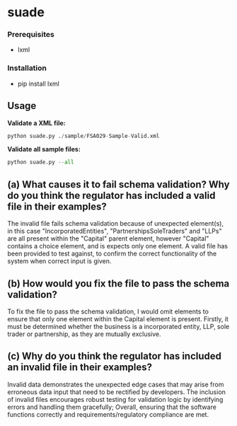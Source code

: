 # suade

### Prerequisites
- lxml

### Installation
- pip install lxml

## Usage

**Validate a XML file:**
```python
python suade.py ./sample/FSA029-Sample-Valid.xml
```

**Validate all sample files:**
```python
python suade.py --all
```


## (a) What causes it to fail schema validation? Why do you think the regulator has included a valid file in their examples?

The invalid file fails schema validation because of unexpected element(s), in this case "IncorporatedEntities", "PartnershipsSoleTraders" and "LLPs" are all present within the "Capital" parent element, however "Capital" contains a choice element, and is expects only one element. A valid file has been provided to test against, to confirm the correct functionality of the system when correct input is given.

## (b) How would you fix the file to pass the schema validation?

To fix the file to pass the schema validation, I would omit elements to ensure that only one element within the Capital element is present. Firstly, it must be determined whether the business is a incorporated entity, LLP, sole trader or partnership, as they are mutually exclusive.


## (c) Why do you think the regulator has included an invalid file in their examples?

Invalid data demonstrates the unexpected edge cases that may arise from erroneous data input that need to be rectified by developers. The inclusion of invalid files encourages robust testing for validation logic by identifying errors and handling them gracefully; Overall, ensuring that the software functions correctly and requirements/regulatory compliance are met. 
